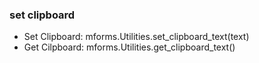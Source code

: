 ### set clipboard
* Set Clipboard: mforms.Utilities.set_clipboard_text(text)
* Get Cilpboard: mforms.Utilities.get_clipboard_text()
